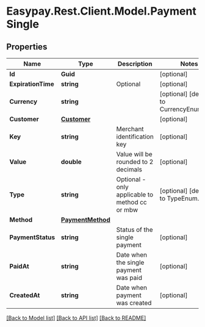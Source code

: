 # Easypay.Rest.Client.Model.PaymentSingle
## Properties

Name | Type | Description | Notes
------------ | ------------- | ------------- | -------------
**Id** | **Guid** |  | [optional] 
**ExpirationTime** | **string** | Optional | [optional] 
**Currency** | **string** |  | [optional] [default to CurrencyEnum.EUR]
**Customer** | [**Customer**](Customer.md) |  | [optional] 
**Key** | **string** | Merchant identification key | [optional] 
**Value** | **double** | Value will be rounded to 2 decimals | [optional] 
**Type** | **string** | Optional - only applicable to method cc or mbw | [optional] [default to TypeEnum.Sale]
**Method** | [**PaymentMethod**](PaymentMethod.md) |  | 
**PaymentStatus** | **string** | Status of the single payment | [optional] 
**PaidAt** | **string** | Date when the single payment was paid | [optional] 
**CreatedAt** | **string** | Date when payment was created | [optional] 

[[Back to Model list]](../README.md#documentation-for-models) [[Back to API list]](../README.md#documentation-for-api-endpoints) [[Back to README]](../README.md)

